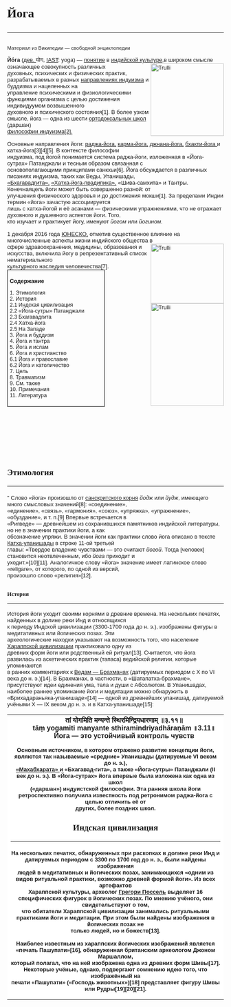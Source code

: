 
<html lang="en">
<head>
   <meta charset = "utf-8">
 
  <!--Mukiyat Ayakoz.IT1-2016
  original site: https://ru.wikipedia.org/wiki/%D0%99%D0%BE%D0%B3%D0%B0 -->
<style>


   img {
        float: right;
       }

</style>

</head>

<body>

  <h1 style="font-family:georgia;"> Йога<hr></h1>

  <p style="font-family:arial;"> <small>Материал из Википедии — свободной энциклопедии</small> </p>
  <p style="font-family:arial;"> <font size="2"> <b> Йо́га </b>
  (<a href="https://ru.wikipedia.org/wiki/%D0%94%D0%B5%D0%B2%D0%B0%D0%BD%D0%B0%D0%B3%D0%B0%D1%80%D0%B8">дев.
  </a> योग, <a href="https://ru.wikipedia.org/wiki/IAST">IAST</a>: yoga) —
  <a href="https://ru.wikipedia.org/wiki/%D0%9F%D0%BE%D0%BD%D1%8F%D1%82%D0%B8%D0%B5">
  понятие</a> в
  <a href="https://ru.wikipedia.org/wiki/%D0%9A%D1%83%D0%BB%D1%8C%D1%82%D1%83%D1%80%D0%B0_%D0%98%D0%BD%D0%B4%D0%B8%D0%B8">
  индийской культуре</a>,в широком смысле означающее совокупность различных <img src="
  https://upload.wikimedia.org/wikipedia/commons/thumb/a/a9/Shiva_Bangalore.jpg/255px-Shiva_Bangalore.jpg"
  alt="Trulli" width="170" height="168">
  <br> духовных, психических и физических практик, разрабатываемых в разных
  <a href="https://ru.wikipedia.org/wiki/%D0%9D%D0%B0%D0%BF%D1%80%D0%B0%D0%B2%D0%BB%D0%B5%D0%BD%D0%B8%D1%8F_%D0%B8%D0%BD%D0%B4%D1%83%D0%B8%D0%B7%D0%BC%D0%B0">
      направлениях индуизма</a> и буддизма и нацеленных на <br> управление
      психическими и физиологическими функциями организма с целью достижения
      индивидуумом возвышенного <br> духовного и психического состояния[1]. В
      более узком смысле, йога — одна из шести
    <a href="https://ru.wikipedia.org/wiki/%D0%91%D1%83%D0%B4%D0%B4%D0%B8%D0%B7%D0%BC">ортодоксальных школ</a> (даршан)<br>
    <a href="https://ru.wikipedia.org/wiki/%D0%A4%D0%B8%D0%BB%D0%BE%D1%81%D0%BE%D1%84%D0%B8%D1%8F_%D0%B8%D0%BD%D0%B4%D1%83%D0%B8%D0%B7%D0%BC%D0%B0">
        философии индуизма[2].</a> 
    <p style="font-family:arial;"> <font size="2"> Основные направления йоги:
    <a href="https://ru.wikipedia.org/wiki/%D0%A0%D0%B0%D0%B4%D0%B6%D0%B0-%D0%B9%D0%BE%D0%B3%D0%B0"> раджа-йога,</a>
    <a href="https://ru.wikipedia.org/wiki/%D0%9A%D0%B0%D1%80%D0%BC%D0%B0-%D0%B9%D0%BE%D0%B3%D0%B0"> карма-йога,</a>
    <a href="https://ru.wikipedia.org/wiki/%D0%94%D0%B6%D0%BD%D0%B0%D0%BD%D0%B0-%D0%B9%D0%BE%D0%B3%D0%B0"> джнана-йога,</a>
    <a href="https://ru.wikipedia.org/wiki/%D0%91%D1%85%D0%B0%D0%BA%D1%82%D0%B8-%D0%B9%D0%BE%D0%B3%D0%B0"> бхакти-йога </a> и хатха-йога[3][4][5]. В контексте философии <br> индуизма, под
     йогой понимается система раджа-йоги, изложенная в «Йога-сутрах» Патанджали
     и тесным образом связанная с <br> основополагающими принципами санкхьи[6].
     Йога обсуждается в различных писаниях индуизма, таких как Веды,
     Упанишады,<br>
     <a href="https://ru.wikipedia.org/wiki/%D0%91%D1%85%D0%B0%D0%B3%D0%B0%D0%B2%D0%B0%D0%B4%D0%B3%D0%B8%D1%82%D0%B0">
     «Бхагавадгита»,</a> <a href=
    "https://ru.wikipedia.org/wiki/%D0%A5%D0%B0%D1%82%D1%85%D0%B0-%D0%B9%D0%BE%D0%B3%D0%B0-%D0%BF%D1%80%D0%B0%D0%B4%D0%B8%D0%BF%D0%B8%D0%BA%D0%B0">
     «Хатха-йога-прадипика»,</a> «Шива-самхита» и
     Тантры. Конечнаяцель йоги может быть совершенно разной: от<br> улучшения
     физического здоровья и до достижения мокши[1]. За пределами Индии термин
     «йога» зачастую ассоциируется<br> лишь с хатха-йогой и её асанами —
     физическими упражнениями, что не отражает духовного и душевного аспектов
     йоги. Того,<br> кто изучает и практикует йогу, именуют <i>йогом</i>
     или <i>йогином</i>.
   </p>
    <p style="font-family:arial;"> <font size="2">1 декабря 2016 года
    <a href="https://ru.wikipedia.org/wiki/%D0%AE%D0%9D%D0%95%D0%A1%D0%9A%D0%9E"> ЮНЕСКО,</a> отметив существенное влияние на
      многочисленные аспекты жизни индийского общества в <img src="
      https://upload.wikimedia.org/wikipedia/commons/thumb/c/c6/Gal_Viharaya_02.jpg/255px-Gal_Viharaya_02.jpg"
        alt="Trulli" width="170" height="138">
     <br>
      сфере здравоохранения, медицины, образования и искусства, включила йогу в
      репрезентативный список нематериального<br> культурного наследия
      человечества[7]. 

      
<table style="background-color:white;">
<style type="text/css">
.block1 {
width: 200px;
padding: 5px;
padding-right: 20px;
border: solid 1px black;
float: left;
}
</style>
<div class="block1">
<dl><b>Содержание</b></dl>
<dl style="font-size:95%;">
<dt> 1. Этимология</dt>
<dt> 2. История</dt>
<dt> 2.1 Индская цивилизация</dt>
<dt> 2.2 «Йога-сутры» Патанджали</dt>
<dt> 2.3 Бхагавадгита</dt>
<dt> 2.4    Хатха-йога</dt>
<dt> 2.5    На Западе</dt>
<dt> 3. Йога и буддизм</dt>
<dt> 4. Йога и тантра</dt>
<dt> 5. Йога и ислам</dt>
<dt> 6. Йога и христианство</dt>
<dt> 6.1    Йога и православие</dt>
<dt> 6.2    Йога и католичество </dt>
<dt> 7. Цель </dt>
<dt> 8. Травматизм</dt>
<dt> 9. См. также </dt>
<dt> 10.    Примечания </dt>
<dt> 11.    Литература </dt>
</dl>
</div>

<img src="https://upload.wikimedia.org/wikipedia/commons/thumb/4/47/Patanjali.jpg/255px-Patanjali.jpg"
 alt="Trulli" width="170" height="238">
<br><br><br><br><br><br><br><br><br><br><br><br><br><br><br><br><br><br><br><br><br><br><br><br><br><br><br><br>
<h2 style="font-family:georgia;"> Этимология<hr></h2>

 <p style="font-family:arial;"> "<font size="2"> Слово «йога» произошло от
   <a href="https://ru.wikipedia.org/wiki/%D0%A1%D0%B0%D0%BD%D1%81%D0%BA%D1%80%D0%B8%D1%82">
     санскритского корня</a> <i>йодж</i> или <i>йудж</i>, имеющего
   много смысловых значений[8]: «соединение»,<br> «единение», «связь»,
   «гармония», «союз», «упряжка», «упражнение», «обуздание», и т. п.[9]
   Впервые встречается в<br> «Ригведе» — древнейшем из сохранившихся памятников
   индийской литературы, но не в значении практики йоги, а как <br> обозначение
   упряжи. В значении йоги как практики слово йога описано в тексте
   <a href="https://ru.wikipedia.org/wiki/%D0%9A%D0%B0%D1%82%D1%85%D0%B0-%D1%83%D0%BF%D0%B0%D0%BD%D0%B8%D1%88%D0%B0%D0%B4%D0%B0">
    Катха-упанишады</a> в строке 11-ой третьей<br> главы: «Твердое владение
    чувствами — это считают <i>йогой</i>. Тогда [человек] становится неотвлеченным,
    ибо <i>йога</i> приходит и <br> уходит.»[10][11]. Аналогичное слову «йога»
    значение имеет латинское слово «religare», от которого, по одной из версий,
    <br> произошло слово «религия»[12].
 </p>

<h2 style="font-family:georgia;"> История <hr> </h2>
 <p style="font-family:arial;"> <font size="2">История йоги уходит своими корнями в древние времена. На нескольких
 печатях, найденных в долине реки Инд и относящихся<br> к периоду Индской
 цивилизации (3300-1700 года до н. э.), изображены фигуры в медитативных
 или йогических позах. Эти<br> археологические находки указывают на возможность
 того, что население
 <a href="https://ru.wikipedia.org/wiki/%D0%98%D0%BD%D0%B4%D1%81%D0%BA%D0%B0%D1%8F_%D1%86%D0%B8%D0%B2%D0%B8%D0%BB%D0%B8%D0%B7%D0%B0%D1%86%D0%B8%D1%8F">
   Хараппской цивилизации</a> практиковало одну из<br> древних форм
  йоги или родственный ей ритуал[13]. Считается, что йога развилась из
  аскетических практик (тапаса) ведийской религии, которые упоминаются<br> в
  ранних комментариях к
  <a href="https://ru.wikipedia.org/wiki/%D0%91%D1%80%D0%B0%D1%85%D0%BC%D0%B0%D0%BD%D1%8B_(%D0%BA%D0%BD%D0%B8%D0%B3%D0%B8)">
    Ведам — Брахманах</a> (датируемых периодом
  с X по VI века до н. э.)[14]. В Брахманах, в частности, в
  «Шатапатха-брахмане»,<br> присутствуют идеи единения ума, тела и души с
  Абсолютом. В Упанишадах, наиболее раннее упоминание йоги и медитации можно
  обнаружить в<br> «Брихадараньяка-упанишаде»[14] — одной из древнейших упанишад,
  датируемой учёными X — IX веком до н. э. и в Катха-упанишаде[15]: 
   <tr> <th>

  <dl>
     <dd> तां योगमिति मन्यन्ते स्थिरमिन्द्रियधारणाम् ॥३.११॥</dd>
     <dd>tāṃ yogamiti manyante sthiramindriyadhāraṇām ॥3.11॥</dd>
     <dd>Йога — это устойчивый контроль чувств</dd>
 </dl>

  <p style="font-family:arial;"> <font size="2"> Основным источником, в котором отражено развитие концепции йоги,
     являются так называемые «средние» Упанишады (датируемые VI веком до н. э.),
     <br> <a href="https://ru.wikipedia.org/wiki/%D0%9C%D0%B0%D1%85%D0%B0%D0%B1%D1%85%D0%B0%D1%80%D0%B0%D1%82%D0%B0">
      «Махабхарата» </a>
     и «Бхагавад-гита», а также «Йога-сутры» Патанджали
     (II век до н. э.). В «Йога-сутрах» йога впервые была изложена как одна
     из школ<br> («даршан») индуистской философии. Эта ранняя школа йоги
     ретроспективно получила известность под ретронимом раджа-йога с целью
     отличить её от<br> других, более поздних школ.
  </p>

<h2 style="font-family:georgia;"> Индская цивилизация <hr> </h2>
 <p style="font-family:arial;"> <font size="2"> На нескольких печатях, обнаруженных при раскопках в долине реки Инд и
   датируемых периодом с 3300 по 1700 год до н. э., были найдены изображения<br>
   людей в медитативных и йогических позах, занимающихся «одним из видов
   ритуальной практики, возможно древней формой йоги». Из всех артефактов <br>
   Хараппской культуры, археолог
   <a href="https://ru.wikipedia.org/wiki/%D0%93%D1%80%D0%B5%D0%B3%D0%BE%D1%80%D0%B8_%D0%9F%D0%BE%D1%81%D1%81%D0%B5%D0%BB%D1%8C">
    Грегори Поссель</a> выделяет 16 специфических
   фигурок в йогических позах. По мнению учёного, они свидетельствуют о том,<br>
   что обитатели Хараппской цивилизации занимались ритуальными практиками йоги
   и медитации. При этом были найдены изображения в йогических позах не<br>
   только людей, но и божеств[13].
   <br>
   <br>Наиболее известным из хараппских йогических изображений является «печать
   Пашупати»[16], обнаруженная британским археологом Джоном Маршаллом,<br>
   который полагал, что на ней изображена одна из древних форм Шивы[17].
   Некоторые учёные, однако, подвергают сомнению идею того, что изображённый
   на<br> печати «Пашупати» («Господь животных»)[18] представляет фигуру Шивы
   или Рудры[19][20][21].
 </p>

</body>
  </html>
